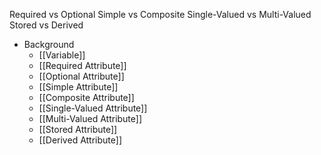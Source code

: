 Required vs Optional
Simple vs Composite
Single-Valued vs Multi-Valued
Stored vs Derived

- Background
	- [[Variable]]
	- [[Required Attribute]]
	- [[Optional Attribute]]
	- [[Simple Attribute]]
	- [[Composite Attribute]]
	- [[Single-Valued Attribute]]
	- [[Multi-Valued Attribute]]
	- [[Stored Attribute]]
	- [[Derived Attribute]]